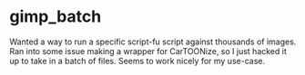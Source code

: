 # gimp_batch

Wanted a way to run a specific script-fu script against thousands of images.  
Ran into some issue making a wrapper for CarTOONize, so I just hacked it up 
to take in a batch of files.  Seems to work nicely for my use-case.
